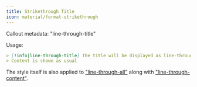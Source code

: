```yaml
---
title: Strikethrough Title
icon: material/format-strikethrough
---
```


Callout metadata: "line-through-title"

Usage:

```md
> [!info|line-through-title] The title will be displayed as line-through
> Content is shown as usual
```

The style itself is also applied to ["line-through-all"](../combined-styling/page-23.md)
along with ["line-through-content"](../content-styling/page-13.md).


